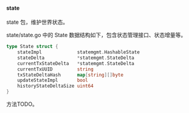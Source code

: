 #### state

state 包，维护世界状态。

state/state.go 中的 State 数据结构如下，包含状态管理接口、状态增量等。

```go
type State struct {
	stateImpl             statemgmt.HashableState
	stateDelta            *statemgmt.StateDelta
	currentTxStateDelta   *statemgmt.StateDelta
	currentTxUUID         string
	txStateDeltaHash      map[string][]byte
	updateStateImpl       bool
	historyStateDeltaSize uint64
}
```

方法TODO。
